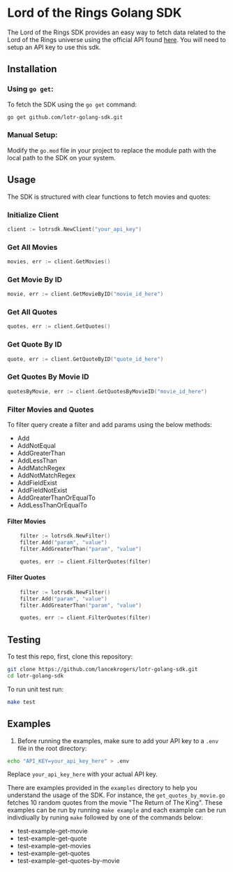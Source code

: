 # Lord of the Rings Golang SDK

The Lord of the Rings SDK provides an easy way to fetch data related to the Lord of the Rings universe using the official API found [here](https://the-one-api.dev/).  You will need to setup an API key to use this sdk.

## Installation


### Using `go get`:

To fetch the SDK using the `go get` command:

```bash
go get github.com/lotr-golang-sdk.git
```

### Manual Setup:

Modify the `go.mod` file in your project to replace the module path with the local path to the SDK on your system.

## Usage

The SDK is structured with clear functions to fetch movies and quotes:

### Initialize Client

```go
client := lotrsdk.NewClient("your_api_key")
```

### Get All Movies

```go
movies, err := client.GetMovies()
```

### Get Movie By ID

```go
movie, err := client.GetMovieByID("movie_id_here")
```

### Get All Quotes

```go
quotes, err := client.GetQuotes()
```

### Get Quote By ID

```go
quote, err := client.GetQuoteByID("quote_id_here")
```

### Get Quotes By Movie ID

```go
quotesByMovie, err := client.GetQuotesByMovieID("movie_id_here")
```
### Filter Movies and Quotes

To filter query create a filter and add params using the below methods:

- Add
- AddNotEqual
- AddGreaterThan
- AddLessThan
- AddMatchRegex
- AddNotMatchRegex
- AddFieldExist
- AddFieldNotExist
- AddGreaterThanOrEqualTo
- AddLessThanOrEqualTo


#### Filter Movies
```go
	filter := lotrsdk.NewFilter()
	filter.Add("param", "value")
	filter.AddGreaterThan("param", "value")

	quotes, err := client.FilterQuotes(filter)
```
 
#### Filter Quotes 
```go
	filter := lotrsdk.NewFilter()
	filter.Add("param", "value")
	filter.AddGreaterThan("param", "value")

	quotes, err := client.FilterQuotes(filter)
```


## Testing

To test this repo, first, clone this repository:

```bash
git clone https://github.com/lancekrogers/lotr-golang-sdk.git
cd lotr-golang-sdk
```


To run unit test run:
```bash
make test
```

## Examples

1. Before running the examples, make sure to add your API key to a `.env` file in the root directory:

```bash
echo "API_KEY=your_api_key_here" > .env
```

Replace `your_api_key_here` with your actual API key.


There are examples provided in the `examples` directory to help you understand the usage of the SDK. For instance, the `get_quotes_by_movie.go` fetches 10 random quotes from the movie "The Return of The King". These examples can be run by running `make example` and each example can be run indivdiually by runing `make` followed by one of the commands below:

- test-example-get-movie
- test-example-get-quote 
- test-example-get-movies 
- test-example-get-quotes 
- test-example-get-quotes-by-movie
